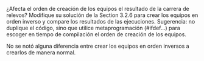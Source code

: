 ¿Afecta el orden de creación de los equipos el resultado de la carrera de relevos? Modifique su solución de la Section 3.2.6 para crear los equipos en orden inverso y compare los resultados de las ejecuciones. Sugerencia: no duplique el código, sino que utilice metaprogramación (#ifdef…​) para escoger en tiempo de compilación el orden de creación de los equipos.



No se notó alguna diferencia entre crear los equipos en orden inversos a crearlos
de manera normal.